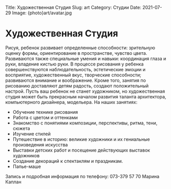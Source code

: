 Title: Художественная Студия
Slug: art
Category: Студии
Date: 2021-07-29
Image: {photo}art/avatar.jpg

#  Художественная Студия

Рисуя, ребенок развивает определенные способности: зрительную оценку формы, ориентирование в пространстве, чувство цвета. Развиваются также специальные умения и навыки: координация глаза и руки, владение кистью руки. В процессе рисования у ребенка совершенствуются наблюдательность, эстетические эмоции и восприятие, художественный вкус, творческие способности; развиваются внимание и воображение.
Кроме того, занятия по рисованию доставляют детям радость, создают положительный настрой.
Пусть ваш ребенок не станет художником, но художественная студия может быть прекрасным началом развития таланта архитектора, компьютерного дизайнера, модельера.
На наших занятиях:

* Обучение технике рисования
* Работа с цветом и оттенками
* Знакомство с понятиями композиции, перспективы, ритма, тени, сюжета
* Изучение стилей
* Путешествие в историю: великие художники и их гениальные произведения искусства
* Выставки детских работ и посещение действующих выставок художников
* Создание декораций к спектаклям и праздникам.
* Папье-маше

Запись и подробная информация по телефону: 073-379 57 70 Марина Каплан
